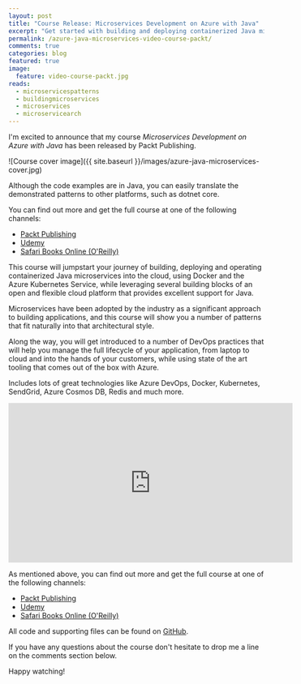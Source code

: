 ```yaml
---
layout: post
title: "Course Release: Microservices Development on Azure with Java"
excerpt: "Get started with building and deploying containerized Java microservices on Microsoft Azure with Docker and Kubernetes"
permalink: /azure-java-microservices-video-course-packt/
comments: true
categories: blog
featured: true
image:
  feature: video-course-packt.jpg
reads:
  - microservicespatterns
  - buildingmicroservices
  - microservices
  - microservicearch
---
```


I'm excited to announce that my course *Microservices Development on Azure with Java* has been released by Packt Publishing.

![Course cover image]({{ site.baseurl }}/images/azure-java-microservices-cover.jpg)

Although the code examples are in Java, you can easily translate the demonstrated patterns to other platforms, such as dotnet core.

You can find out more and get the full course at one of the following channels:

- [Packt Publishing](https://www.packtpub.com/virtualization-and-cloud/microservices-development-azure-java-video)
- [Udemy](https://www.udemy.com/microservices-development-on-azure-with-java/)
- [Safari Books Online (O'Reilly)](https://www.oreilly.com/library/view/microservices-development-on/9781789808858/)

This course will jumpstart your journey of building, deploying and operating containerized Java microservices into the cloud, using Docker and the Azure Kubernetes Service, while leveraging several building blocks of an open and flexible cloud platform that provides excellent support for Java.

Microservices have been adopted by the industry as a significant approach to building applications, and this course will show you a number of patterns that fit naturally into that architectural style.

Along the way, you will get introduced to a number of DevOps practices that will help you manage the full lifecycle of your application, from laptop to cloud and into the hands of your customers, while using state of the art tooling that comes out of the box with Azure.

Includes lots of great technologies like Azure DevOps, Docker, Kubernetes, SendGrid, Azure Cosmos DB, Redis and much more.

<p><iframe width="560" height="315" src="https://www.youtube-nocookie.com/embed/aB3OzV0HlIM" frameborder="0" allow="accelerometer; autoplay; encrypted-media; gyroscope; picture-in-picture" allowfullscreen></iframe></p>

As mentioned above, you can find out more and get the full course at one of the following channels:

- [Packt Publishing](https://www.packtpub.com/virtualization-and-cloud/microservices-development-azure-java-video)
- [Udemy](https://www.udemy.com/microservices-development-on-azure-with-java/)
- [Safari Books Online (O'Reilly)](https://www.oreilly.com/library/view/microservices-development-on/9781789808858/)

All code and supporting files can be found on [GitHub](https://github.com/PacktPublishing/Microservices-Development-on-Azure-with-Java).

If you have any questions about the course don't hesitate to drop me a line on the comments section below.

Happy watching!